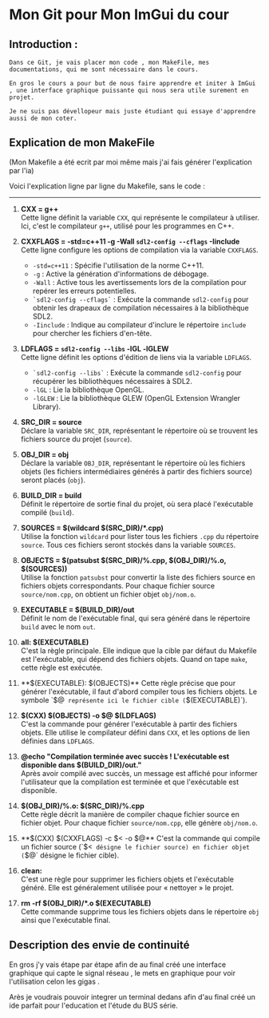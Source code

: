 # Mon Git pour Mon ImGui du cour

## Introduction :

    Dans ce Git, je vais placer mon code , mon MakeFile, mes documentations, qui me sont nécessaire dans le cours.

    En gros le cours a pour but de nous faire apprendre et initer à ImGui , une interface graphique puissante qui nous sera utile surement en projet.

    Je ne suis pas dévellopeur mais juste étudiant qui essaye d'apprendre aussi de mon coter.

## Explication de mon MakeFile

(Mon Makefile a été ecrit par moi même mais j'ai fais générer l'explication par l'ia)


Voici l'explication ligne par ligne du Makefile, sans le code :

---

1. **CXX = g++**  
   Cette ligne définit la variable `CXX`, qui représente le compilateur à utiliser. Ici, c'est le compilateur `g++`, utilisé pour les programmes en C++.

2. **CXXFLAGS = -std=c++11 -g -Wall `sdl2-config --cflags` -Iinclude**  
   Cette ligne configure les options de compilation via la variable `CXXFLAGS`.  
   - `-std=c++11` : Spécifie l'utilisation de la norme C++11.
   - `-g` : Active la génération d'informations de débogage.
   - `-Wall` : Active tous les avertissements lors de la compilation pour repérer les erreurs potentielles.
   - `` `sdl2-config --cflags` `` : Exécute la commande `sdl2-config` pour obtenir les drapeaux de compilation nécessaires à la bibliothèque SDL2.
   - `-Iinclude` : Indique au compilateur d'inclure le répertoire `include` pour chercher les fichiers d'en-tête.

3. **LDFLAGS = `sdl2-config --libs` -lGL -lGLEW**  
   Cette ligne définit les options d'édition de liens via la variable `LDFLAGS`.  
   - `` `sdl2-config --libs` `` : Exécute la commande `sdl2-config` pour récupérer les bibliothèques nécessaires à SDL2.
   - `-lGL` : Lie la bibliothèque OpenGL.
   - `-lGLEW` : Lie la bibliothèque GLEW (OpenGL Extension Wrangler Library).

4. **SRC_DIR = source**  
   Déclare la variable `SRC_DIR`, représentant le répertoire où se trouvent les fichiers source du projet (`source`).

5. **OBJ_DIR = obj**  
   Déclare la variable `OBJ_DIR`, représentant le répertoire où les fichiers objets (les fichiers intermédiaires générés à partir des fichiers source) seront placés (`obj`).

6. **BUILD_DIR = build**  
   Définit le répertoire de sortie final du projet, où sera placé l'exécutable compilé (`build`).

7. **SOURCES = $(wildcard $(SRC_DIR)/*.cpp)**  
   Utilise la fonction `wildcard` pour lister tous les fichiers `.cpp` du répertoire `source`. Tous ces fichiers seront stockés dans la variable `SOURCES`.

8. **OBJECTS = $(patsubst $(SRC_DIR)/%.cpp, $(OBJ_DIR)/%.o, $(SOURCES))**  
   Utilise la fonction `patsubst` pour convertir la liste des fichiers source en fichiers objets correspondants. Pour chaque fichier source `source/nom.cpp`, on obtient un fichier objet `obj/nom.o`.

9. **EXECUTABLE = $(BUILD_DIR)/out**  
   Définit le nom de l'exécutable final, qui sera généré dans le répertoire `build` avec le nom `out`.

10. **all: $(EXECUTABLE)**  
    C'est la règle principale. Elle indique que la cible par défaut du Makefile est l'exécutable, qui dépend des fichiers objets. Quand on tape `make`, cette règle est exécutée.

11. **$(EXECUTABLE): $(OBJECTS)**  
    Cette règle précise que pour générer l'exécutable, il faut d'abord compiler tous les fichiers objets. Le symbole `$@` représente ici le fichier cible (`$(EXECUTABLE)`).

12. **$(CXX) $(OBJECTS) -o $@ $(LDFLAGS)**  
    C'est la commande pour générer l'exécutable à partir des fichiers objets. Elle utilise le compilateur défini dans `CXX`, et les options de lien définies dans `LDFLAGS`.

13. **@echo "Compilation terminée avec succès ! L'exécutable est disponible dans $(BUILD_DIR)/out."**  
    Après avoir compilé avec succès, un message est affiché pour informer l'utilisateur que la compilation est terminée et que l'exécutable est disponible.

14. **$(OBJ_DIR)/%.o: $(SRC_DIR)/%.cpp**  
    Cette règle décrit la manière de compiler chaque fichier source en fichier objet. Pour chaque fichier `source/nom.cpp`, elle génère `obj/nom.o`.

15. **$(CXX) $(CXXFLAGS) -c $< -o $@**  
    C'est la commande qui compile un fichier source (`$<` désigne le fichier source) en fichier objet (`$@` désigne le fichier cible).

16. **clean:**  
    C'est une règle pour supprimer les fichiers objets et l'exécutable généré. Elle est généralement utilisée pour « nettoyer » le projet.

17. **rm -rf $(OBJ_DIR)/*.o $(EXECUTABLE)**  
    Cette commande supprime tous les fichiers objets dans le répertoire `obj` ainsi que l'exécutable final.



## Description des envie de continuité

En gros j'y vais étape par étape afin de au final créé une interface graphique qui capte le signal réseau , le mets en graphique pour voir l'utilisation celon les gigas . 

Arès je voudrais pouvoir integrer un terminal dedans afin d'au final créé un ide parfait pour l'education et l'étude du BUS série.


